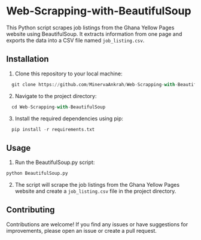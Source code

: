 # Web-Scrapping-with-BeautifulSoup
This Python script scrapes job listings from the Ghana Yellow Pages website using BeautifulSoup. It extracts information from one page and exports the data into a CSV file named ```job_listing.csv```.

## Installation
1. Clone this repository to your local machine:
```python
  git clone https://github.com/MinervaAnkrah/Web-Scrapping-with-BeautifulSoup.git
```
2. Navigate to the project directory:
```python
  cd Web-Scrapping-with-BeautifulSoup
```
3. Install the required dependencies using pip:
```python
  pip install -r requirements.txt
```

## Usage
1. Run the BeautifulSoup.py script:
```python
python BeautifulSoup.py
```
2. The script will scrape the job listings from the Ghana Yellow Pages website and create a ```job_listing.csv``` file in the project directory.

## Contributing
Contributions are welcome! If you find any issues or have suggestions for improvements, please open an issue or create a pull request.

